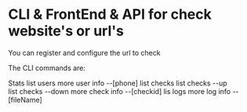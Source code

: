 # CLI & FrontEnd & API for check website's or url's

You can register and configure the url to check

The CLI commands are: 

Stats
list users
more user info --[phone]
list checks
list checks --up  
list checks --down
more check info --[checkid]
lis logs
more log info --[fileName]